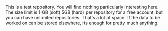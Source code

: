 This is a test repository. You will find nothing particularly interesting here.
The size limit is 1 GB (soft) 5GB (hard) per repository for a free account, but you can have unlimited repositories.
That's a lot of space. If the data to be worked on can be stored elsewhere, its enough for pretty much anything.

